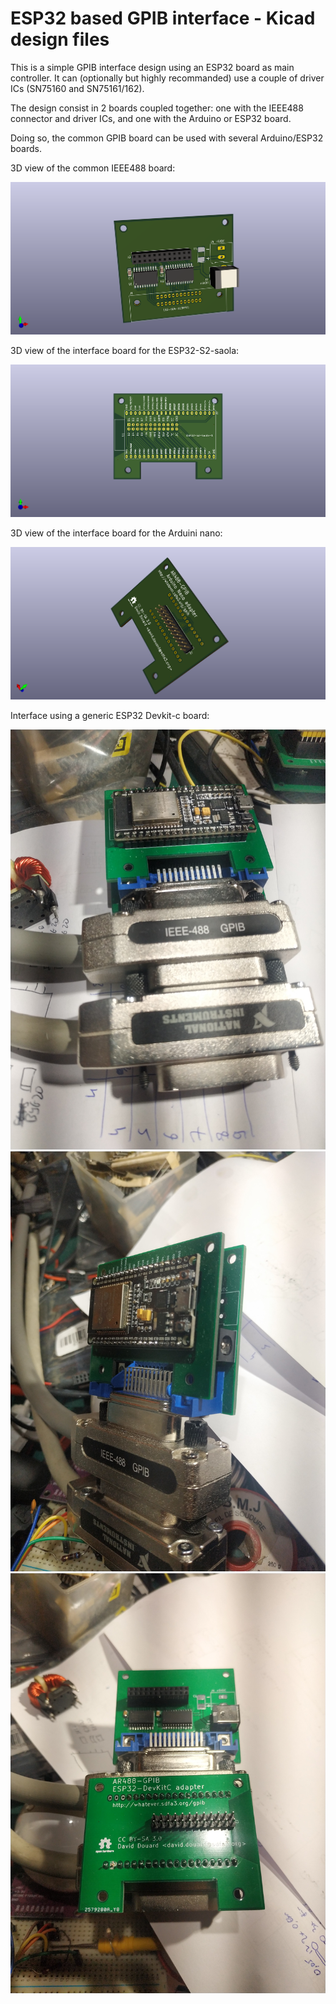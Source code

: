 # ESP32 based GPIB interface - Kicad design files

This is a simple GPIB interface design using an ESP32 board as main controller. It can
(optionally but highly recommanded) use a couple of driver ICs (SN75160 and SN75161/162).

The design consist in 2 boards coupled together: one with the IEEE488 connector and
driver ICs, and one with the Arduino or ESP32 board.

Doing so, the common GPIB board can be used with several Arduino/ESP32 boards.

3D view of the common IEEE488 board:

![](/assets/AR488-common.png)

3D view of the interface board for the ESP32-S2-saola:

![](/assets/AR488-esp32-saola.png)

3D view of the interface board for the Arduini nano:

![](/assets/AR488-arduino-nano.png)

Interface using a generic ESP32 Devkit-c board:

![](/assets/IMG_20220312_161546.jpg)
![](/assets/IMG_20220312_161648.jpg)
![](/assets/IMG_20220312_161630.jpg)
